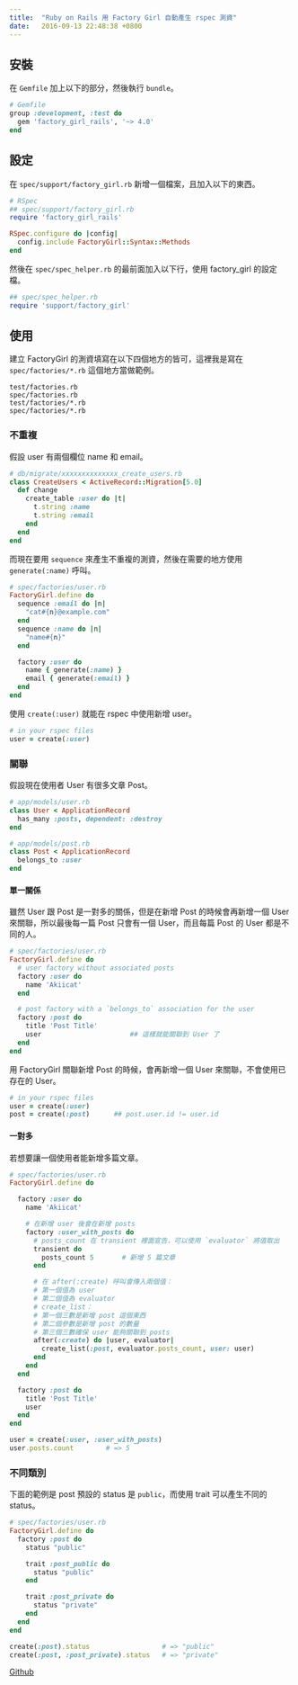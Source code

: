 ```yaml
---
title:  "Ruby on Rails 用 Factory Girl 自動產生 rspec 測資"
date:   2016-09-13 22:48:38 +0800
---
```


## 安裝

在 `Gemfile` 加上以下的部分，然後執行 `bundle`。

```ruby
# Gemfile
group :development, :test do
  gem 'factory_girl_rails', '~> 4.0'
end
```

## 設定

在 `spec/support/factory_girl.rb` 新增一個檔案，且加入以下的東西。

```ruby
# RSpec
## spec/support/factory_girl.rb
require 'factory_girl_rails'

RSpec.configure do |config|
  config.include FactoryGirl::Syntax::Methods
end
```

然後在 `spec/spec_helper.rb` 的最前面加入以下行，使用 factory_girl 的設定檔。

```ruby
## spec/spec_helper.rb
require 'support/factory_girl'
```

<!--excerpt-->

## 使用

建立 FactoryGirl 的測資填寫在以下四個地方的皆可，這裡我是寫在 `spec/factories/*.rb` 這個地方當做範例。

```
test/factories.rb
spec/factories.rb
test/factories/*.rb
spec/factories/*.rb
```

### 不重複

假設 user 有兩個欄位 name 和 email。

```ruby
# db/migrate/xxxxxxxxxxxxxx_create_users.rb
class CreateUsers < ActiveRecord::Migration[5.0]
  def change
    create_table :user do |t|
      t.string :name
      t.string :email
    end
  end
end
```

而現在要用 `sequence` 來產生不重複的測資，然後在需要的地方使用 `generate(:name)` 呼叫。

```ruby
# spec/factories/user.rb
FactoryGirl.define do
  sequence :email do |n|
    "cat#{n}@example.com"
  end
  sequence :name do |n|
    "name#{n}"
  end

  factory :user do
    name { generate(:name) }
    email { generate(:email) }
  end
end
```

使用 `create(:user)` 就能在 rspec 中使用新增 user。

```ruby
# in your rspec files
user = create(:user)
```

### 關聯

假設現在使用者 User 有很多文章 Post。

```ruby
# app/models/user.rb
class User < ApplicationRecord
  has_many :posts, dependent: :destroy
end

# app/models/post.rb
class Post < ApplicationRecord
  belongs_to :user
end
```

#### 單一關係

雖然 User 跟 Post 是一對多的關係，但是在新增 Post 的時候會再新增一個 User
來關聯，所以最後每一篇 Post 只會有一個 User，而且每篇 Post 的 User 都是不同的人。

```ruby
# spec/factories/user.rb
FactoryGirl.define do
  # user factory without associated posts
  factory :user do
    name 'Akiicat'
  end

  # post factory with a `belongs_to` association for the user
  factory :post do
    title 'Post Title'
    user                      ## 這樣就能關聯到 User 了
  end
end

```

用 FactoryGirl 關聯新增 Post 的時候，會再新增一個 User 來關聯，不會使用已存在的 User。

```ruby
# in your rspec files
user = create(:user)
post = create(:post)      ## post.user.id != user.id
```

#### 一對多

若想要讓一個使用者能新增多篇文章。

```ruby
# spec/factories/user.rb
FactoryGirl.define do

  factory :user do
    name 'Akiicat'

    # 在新增 user 後會在新增 posts
    factory :user_with_posts do
      # posts_count 在 transient 裡面宣告，可以使用 `evaluator` 將值取出
      transient do
        posts_count 5       # 新增 5 篇文章
      end

      # 在 after(:create) 呼叫會傳入兩個值：
      # 第一個值為 user
      # 第二個值為 evaluator
      # create_list：
      # 第一個三數是新增 post 這個東西
      # 第二個參數是新增 post 的數量
      # 第三個三數確保 user 能夠關聯到 posts
      after(:create) do |user, evaluator|
        create_list(:post, evaluator.posts_count, user: user)
      end
    end
  end

  factory :post do
    title 'Post Title'
    user
  end
end
```

```ruby
user = create(:user, :user_with_posts)
user.posts.count        # => 5
```

### 不同類別

下面的範例是 post 預設的 status 是 `public`，而使用 trait 可以產生不同的 status。

```ruby
# spec/factories/user.rb
FactoryGirl.define do
  factory :post do
    status "public"

	trait :post_public do
      status "public"
    end

    trait :post_private do
      status "private"
    end
  end
end
```

```ruby
create(:post).status                  # => "public"
create(:post, :post_private).status   # => "private"
```

[Github](https://github.com/thoughtbot/factory_girl_rails)
